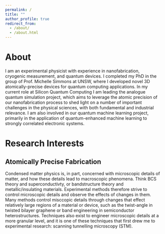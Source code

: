 ```yaml
---
permalink: /
title: ""
author_profile: true
redirect_from: 
  - /about/
  - /about.html
---
```


# About

I am an experimental physicist with experience in nanofabrication, cryogenic measurement, and quantum devices. I completed my PhD in the group of Prof. Michelle Simmons at UNSW, where I developed novel 3D atomically-precise devices for quantum computing applications. In my current role at Silicon Quantum Computing I am leading the analogue quantum simulation project, which aims to leverage the atomic precision of our nanofabrication process to shed light on a number of important challenges in the physical sciences, with both fundamental and industrial relevance. I am also involved in our quantum machine learning project, primarily in the application of quantum-enhanced machine learning to strongly correlated electronic systems.

# Research Interests

## Atomically Precise Fabrication 

Condensed matter physics is, in part, concerned with microscopic details of matter, and how these details lead to macroscopic phenomena. Think BCS theory and superconductivty, or bandstructure theory and metallic/insulating materials. Experimental methods therefore strive to control microscopic details and observe the effects of changes in them. Many methods control misccopic details through changes that effect relatively large regions of a material or device, such as the twist-angle in twisted bilayer graphene or band engineering in semiconductor heterostructures. Techniques also exist to engineer microscopic details at a more granular level, and it is one of these techniques that first drew me to experimental research: scanning tunnelling microscopy (STM). 

